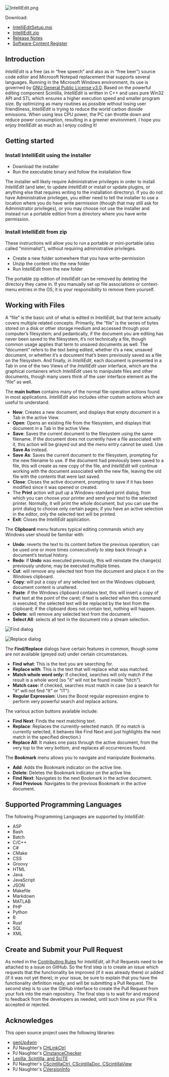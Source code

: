 ![IntelliEdit.png](IntelliEdit.png)

Download:
- [IntelliEditSetup.msi](https://www.moga.doctor/freeware/IntelliEditSetup.msi)
- [IntelliEdit.zip](https://www.moga.doctor/freeware/IntelliEdit.zip)
- [Release Notes](https://www.moga.doctor/freeware/ReleaseNotes.html)
- [Software Content Register](https://www.moga.doctor/freeware/SoftwareContextRegister.html)

## Introduction

_IntelliEdit_ is a free (as in “free speech” and also as in “free beer”) source code editor and Microsoft Notepad replacement that supports several languages. Running in the Microsoft Windows environment, its use is governed by [GNU General Public License v3.0](https://www.gnu.org/licenses/gpl-3.0.html). Based on the powerful editing component Scintilla, _IntelliEdit_ is written in C++ and uses pure Win32 API and STL which ensures a higher execution speed and smaller program size. By optimizing as many routines as possible without losing user friendliness, _IntelliEdit_ is trying to reduce the world carbon dioxide emissions. When using less CPU power, the PC can throttle down and reduce power consumption, resulting in a greener environment. I hope you enjoy _IntelliEdit_ as much as I enjoy coding it!

## Getting started

### Install IntelliEdit using the installer

- Download the installer
- Run the executable binary and follow the installation flow

The installer will likely require Administrative privileges in order to install _IntelliEdit_ (and later, to update _IntelliEdit_ or install or update plugins, or anything else that requires writing to the installation directory). If you do not have Administrative privileges, you either need to tell the installer to use a location where you do have write permission (though that may still ask for Administrator privileges), or you may choose not use the installer and instead run a portable edition from a directory where you have write permission.

### Install IntelliEdit from zip

These instructions will allow you to run a portable or mini-portable (also called “minimalist”), without requiring administrative privileges.

- Create a new folder somewhere that you have write-permission
- Unzip the content into the new folder
- Run _IntelliEdit_ from the new folder

The portable zip edition of _IntelliEdit_ can be removed by deleting the directory they came in. If you manually set up file associations or context-menu entries in the OS, it is your responsibility to remove them yourself.

## Working with Files

A “file” is the basic unit of what is edited in _IntelliEdit_, but that term actually covers multiple related concepts. Primarily, the “file” is the series of bytes stored on a disk or other storage medium and accessed through your computer’s filesystem; and pedantically, if the document you are editing has never been saved to the filesystem, it’s not technically a file, though common usage applies that term to unsaved documents as well. The “document” refers to the text being edited, whether it’s a new, unsaved document, or whether it’s a document that’s been previously saved as a file on the filesystem. And finally, in _IntelliEdit_, each document is presented in a Tab in one of the two Views of the _IntelliEdit_ user interface, which are the graphical containers which _IntelliEdit_ uses to manipulate files and other documents, though many users think of the user interface element as the “file” as well.

The **main button** contains many of the normal file-operation actions found in most applications. _IntelliEdit_ also includes other custom actions which are useful to understand.

- **New**: Creates a new document, and displays that empty document in a Tab in the active View.
- **Open**: Opens an existing file from the filesystem, and displays that document in a Tab in the active View.
- **Save**: Saves the current document to the filesystem using the same filename. 
If the document does not currently have a file associated with it, this action will be grayed out and the menu entry cannot be used. Use **Save As** instead.
- **Save As**: Saves the current document to the filesystem, prompting for the new filename to use. 
If the document had previously been saved to a file, this will create as new copy of the file, and _IntelliEdit_ will continue working with the document associated with the new file, leaving the old file with the contents that were last saved.
- **Close**: Closes the active document, prompting to save if it has been modified since it was opened or created.
- The **Print** action will pull up a Windows-standard print dialog, from which you can choose your printer and send your text to the selected printer. 
Normally, it will print the whole document, but you can use the print dialog to choose only certain pages; if you have an active selection in the editor, only the selected text will be printed.
- **Exit**: Closes the _IntelliEdit_ application.

The **Clipboard** menu features typical editing commands which any Windows user should be familiar with:

- **Undo**: reverts the text to its content before the previous operation; can be used one or more times consecutively to step back through a document’s textual history.
- **Redo**: if **Undo** was executed previously, this will reinstate the change(s) previously undone; may be executed multiple times.
- **Cut**: will remove any selected text from the document and place it on the Windows clipboard.
- **Copy**: will put a copy of any selected text on the Windows clipboard; document content is unaltered.
- **Paste**: if the Windows clipboard contains text, this will insert a copy of that text at the point of the caret; if text is selected when this command is executed, the selected text will be replaced by the text from the clipboard; if the clipboard does not contain text, nothing will happen.
- **Delete**: will remove any selected text from the document.
- **Select All**: selects all text in the document into a stream selection.

![Find dialog](IntelliEdit-Find.png)

![Replace dialog](IntelliEdit-Replace.png)

The **Find/Replace** dialogs have certain features in common, though some are not available (greyed out) under certain circumstances.

- **Find what**: This is the text you are searching for.
- **Replace with**: This is the text that will replace what was matched.
- **Match whole word only:** If checked, searches will only match if the result is a whole word (so "it" will not be found inside "hitch").
- **Match case:** If checked, searches must match in case (so a search for "it" will not find "It" or "IT").
- **Regular Expression:** Uses the Boost regular expression engine to perform very powerful search and replace actions.

The various action buttons available include:

- **Find Next**: Finds the next matching text.
- **Replace**: Replaces the currently-selected match. (If no match is currently selected, it behaves like Find Next and just highlights the next match in the specified direction.)
- **Replace All**: It makes one pass through the active document, from the very top to the very bottom, and replaces all occurrences found.

The **Bookmark** menu allows you to navigate and manipulate Bookmarks.

- **Add**: Adds the Bookmark indicator on the active line.
- **Delete**: Deletes the Bookmark indicator on the active line.
- **Find Next**: Navigates to the next Bookmark in the active document.
- **Find Previous**: Navigates to the previous Bookmark in the active document.

## Supported Programming Languages

The following Programming Languages are supported by _IntelliEdit_:

- ASP
- Bash
- Batch
- C/C++
- C#
- CMake
- CSS
- Groovy
- HTML
- Java
- JavaScript
- JSON
- Makefile
- Markdown
- MATLAB
- PHP
- Python
- R
- Rust
- SQL
- XML

## Create and Submit your Pull Request

As noted in the [Contributing Rules](https://github.com/mihaimoga/IntelliEdit/blob/main/CONTRIBUTING.md) for _IntelliEdit_, all Pull Requests need to be attached to a issue on GitHub. So the first step is to create an issue which requests that the functionality be improved (if it was already there) or added (if it was not yet there); in your issue, be sure to explain that you have the functionality definition ready, and will be submitting a Pull Request. The second step is to use the GitHub interface to create the Pull Request from your fork into the main repository. The final step is to wait for and respond to feedback from the developers as needed, until such time as your PR is accepted or rejected.

## Acknowledges

This open source project uses the following libraries:

- [genUp4win](https://github.com/mihaimoga/genUp4win)
- PJ Naughter's [CHLinkCtrl](https://www.naughter.com/hlinkctrl.html)
- PJ Naughter's [CInstanceChecker](https://www.naughter.com/sinstance.html)
- [Lexilla, Scintilla, and SciTE](https://www.scintilla.org/)
- PJ Naughter's [CScintillaCtrl, CScintillaDoc, CScintillaView](https://www.naughter.com/scintilla.html)
- PJ Naughter's [CVersionInfo](https://www.naughter.com/versioninfo.html)
